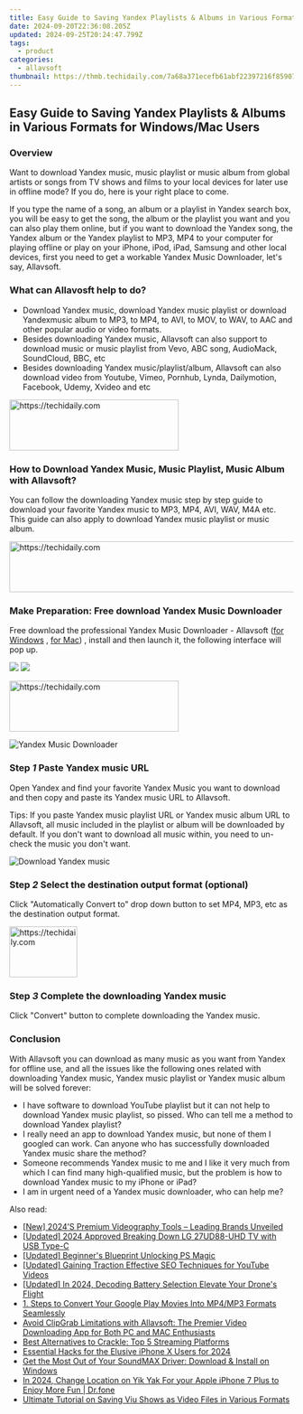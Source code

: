 ```yaml
---
title: Easy Guide to Saving Yandex Playlists & Albums in Various Formats for Windows/Mac Users
date: 2024-09-20T22:36:08.205Z
updated: 2024-09-25T20:24:47.799Z
tags:
  - product
categories:
  - allavsoft
thumbnail: https://thmb.techidaily.com/7a68a371ecefb61abf22397216f859079f91db410c678190ed497e2f36b92950.jpg
---
```


## Easy Guide to Saving Yandex Playlists & Albums in Various Formats for Windows/Mac Users

### Overview

Want to download Yandex music, music playlist or music album from global artists or songs from TV shows and films to your local devices for later use in offline mode? If you do, here is your right place to come.

If you type the name of a song, an album or a playlist in Yandex search box, you will be easy to get the song, the album or the playlist you want and you can also play them online, but if you want to download the Yandex song, the Yandex album or the Yandex playlist to MP3, MP4 to your computer for playing offline or play on your iPhone, iPod, iPad, Samsung and other local devices, first you need to get a workable Yandex Music Downloader, let's say, Allavsoft.

### What can Allavosft help to do?

* Download Yandex music, download Yandex music playlist or download Yandexmusic album to MP3, to MP4, to AVI, to MOV, to WAV, to AAC and other popular audio or video formats.
* Besides downloading Yandex music, Allavsoft can also support to download music or music playlist from Vevo, ABC song, AudioMack, SoundCloud, BBC, etc
* Besides downloading Yandex music/playlist/album, Allavsoft can also download video from Youtube, Vimeo, Pornhub, Lynda, Dailymotion, Facebook, Udemy, Xvideo and etc

<!-- affiliate ads begin -->
<a href="https://aligracehair.sjv.io/c/5597632/1934183/19272" target="_top" id="1934183">
  <img src="//a.impactradius-go.com/display-ad/19272-1934183" border="0" alt="https://techidaily.com" width="300" height="90"/>
</a>
<img height="0" width="0" src="https://aligracehair.sjv.io/i/5597632/1934183/19272" style="position:absolute;visibility:hidden;" border="0" />
<!-- affiliate ads end -->

### How to Download Yandex Music, Music Playlist, Music Album with Allavsoft?

You can follow the downloading Yandex music step by step guide to download your favorite Yandex music to MP3, MP4, AVI, WAV, M4A etc. This guide can also apply to download Yandex music playlist or music album.

<!-- affiliate ads begin -->
<a href="https://unicoeye.pxf.io/c/5597632/2134493/18498" target="_top" id="2134493">
  <img src="//a.impactradius-go.com/display-ad/18498-2134493" border="0" alt="https://techidaily.com" width="728" height="90"/>
</a>
<img height="0" width="0" src="https://unicoeye.pxf.io/i/5597632/2134493/18498" style="position:absolute;visibility:hidden;" border="0" />
<!-- affiliate ads end -->

### Make Preparation: Free download Yandex Music Downloader

Free download the professional Yandex Music Downloader - Allavsoft ([for Windows](https://tools.techidaily.com/allavsoft/products/) , [for Mac](https://tools.techidaily.com/allavsoft/products/)) , install and then launch it, the following interface will pop up.

[![](https://www.allavsoft.com/how-to/../images/how-to/free-download-win.jpg)](https://tools.techidaily.com/allavsoft/products/) [![](https://www.allavsoft.com/how-to/../images/how-to/free-download-mac.jpg)](https://tools.techidaily.com/allavsoft/products/)

<!-- affiliate ads begin -->
<a href="https://aligracehair.sjv.io/c/5597632/1880940/19272" target="_top" id="1880940">
  <img src="//a.impactradius-go.com/display-ad/19272-1880940" border="0" alt="https://techidaily.com" width="300" height="90"/>
</a>
<img height="0" width="0" src="https://aligracehair.sjv.io/i/5597632/1880940/19272" style="position:absolute;visibility:hidden;" border="0" />
<!-- affiliate ads end -->

![Yandex Music Downloader](https://www.allavsoft.com/how-to/../images/allavsoft/screen-shot-600.jpg)

### Step _1_ Paste Yandex music URL

Open Yandex and find your favorite Yandex Music you want to download and then copy and paste its Yandex music URL to Allavsoft.

Tips: If you paste Yandex music playlist URL or Yandex music album URL to Allavsoft, all music included in the playlist or album will be downloaded by default. If you don't want to download all music within, you need to un-check the music you don't want.

![Download Yandex music](https://www.allavsoft.com/how-to/../images/how-to/download-jibjab-videos/download-jibjab-videos.jpg)

### Step _2_ Select the destination output format (optional)

Click "Automatically Convert to" drop down button to set MP4, MP3, etc as the destination output format.

<!-- affiliate ads begin -->
<a href="https://aligracehair.sjv.io/c/5597632/2135406/19272" target="_top" id="2135406">
  <img src="//a.impactradius-go.com/display-ad/19272-2135406" border="0" alt="https://techidaily.com" width="120" height="90"/>
</a>
<img height="0" width="0" src="https://aligracehair.sjv.io/i/5597632/2135406/19272" style="position:absolute;visibility:hidden;" border="0" />
<!-- affiliate ads end -->

### Step _3_ Complete the downloading Yandex music

Click "Convert" button to complete downloading the Yandex music.

### Conclusion

With Allavsoft you can download as many music as you want from Yandex for offline use, and all the issues like the following ones related with downloading Yandex music, Yandex music playlist or Yandex music album will be solved forever:

* I have software to download YouTube playlist but it can not help to download Yandex music playlist, so pissed. Who can tell me a method to download Yandex playlist?
* I really need an app to download Yandex music, but none of them I googled can work. Can anyone who has successfully downloaded Yandex music share the method?
* Someone recommends Yandex music to me and I like it very much from which I can find many high-qualified music, but the problem is how to download Yandex music to my iPhone or iPad?
* I am in urgent need of a Yandex music downloader, who can help me?

<ins class="adsbygoogle"
     style="display:block"
     data-ad-format="autorelaxed"
     data-ad-client="ca-pub-7571918770474297"
     data-ad-slot="1223367746"></ins>

<ins class="adsbygoogle"
     style="display:block"
     data-ad-client="ca-pub-7571918770474297"
     data-ad-slot="8358498916"
     data-ad-format="auto"
     data-full-width-responsive="true"></ins>

<span class="atpl-alsoreadstyle">Also read:</span>
<div><ul>
<li><a href="https://extra-resources.techidaily.com/new-2024s-premium-videography-tools-leading-brands-unveiled/"><u>[New] 2024’S Premium Videography Tools – Leading Brands Unveiled</u></a></li>
<li><a href="https://fox-http.techidaily.com/updated-2024-approved-breaking-down-lg-27ud88-uhd-tv-with-usb-type-c/"><u>[Updated] 2024 Approved Breaking Down LG 27UD88-UHD TV with USB Type-C</u></a></li>
<li><a href="https://extra-information.techidaily.com/updated-beginners-blueprint-unlocking-ps-magic/"><u>[Updated] Beginner's Blueprint Unlocking PS Magic</u></a></li>
<li><a href="https://facebook-video-share.techidaily.com/updated-gaining-traction-effective-seo-techniques-for-youtube-videos/"><u>[Updated] Gaining Traction Effective SEO Techniques for YouTube Videos</u></a></li>
<li><a href="https://article-helps.techidaily.com/updated-in-2024-decoding-battery-selection-elevate-your-drones-flight/"><u>[Updated] In 2024, Decoding Battery Selection Elevate Your Drone's Flight</u></a></li>
<li><a href="https://fox-tls.techidaily.com/1-steps-to-convert-your-google-play-movies-into-mp4mp3-formats-seamlessly/"><u>1. Steps to Convert Your Google Play Movies Into MP4/MP3 Formats Seamlessly</u></a></li>
<li><a href="https://fox-tls.techidaily.com/avoid-clipgrab-limitations-with-allavsoft-the-premier-video-downloading-app-for-both-pc-and-mac-enthusiasts/"><u>Avoid ClipGrab Limitations with Allavsoft: The Premier Video Downloading App for Both PC and MAC Enthusiasts</u></a></li>
<li><a href="https://fox-tls.techidaily.com/best-alternatives-to-crackle-top-5-streaming-platforms/"><u>Best Alternatives to Crackle: Top 5 Streaming Platforms</u></a></li>
<li><a href="https://fox-helps.techidaily.com/essential-hacks-for-the-elusive-iphone-x-users-for-2024/"><u>Essential Hacks for the Elusive iPhone X Users for 2024</u></a></li>
<li><a href="https://hardware-updates.techidaily.com/get-the-most-out-of-your-soundmax-driver-download-and-install-on-windows/"><u>Get the Most Out of Your SoundMAX Driver: Download & Install on Windows</u></a></li>
<li><a href="https://location-social.techidaily.com/in-2024-change-location-on-yik-yak-for-your-apple-iphone-7-plus-to-enjoy-more-fun-drfone-by-drfone-virtual-ios/"><u>In 2024, Change Location on Yik Yak For your Apple iPhone 7 Plus to Enjoy More Fun | Dr.fone</u></a></li>
<li><a href="https://fox-tls.techidaily.com/ultimate-tutorial-on-saving-viu-shows-as-video-files-in-various-formats/"><u>Ultimate Tutorial on Saving Viu Shows as Video Files in Various Formats</u></a></li>
</ul></div>

